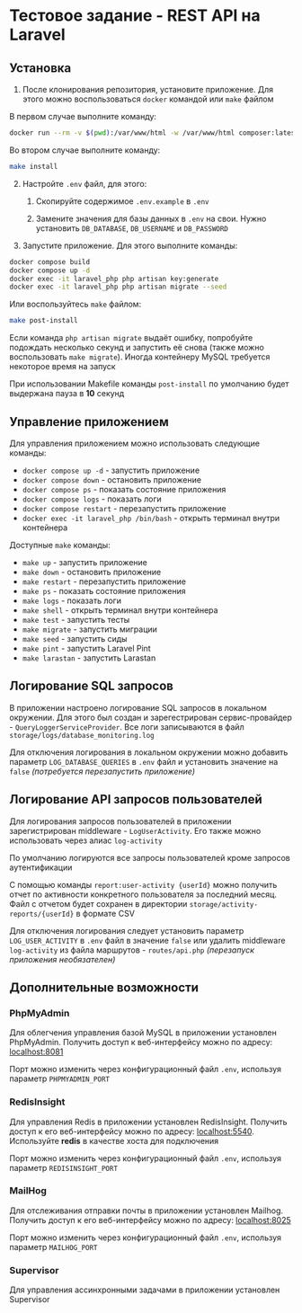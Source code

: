 # Тестовое задание - REST API на Laravel

## Установка

1. После клонирования репозитория, установите приложение. Для этого можно воспользоваться `docker` командой или `make` файлом

В первом случае выполните команду:

```bash
docker run --rm -v $(pwd):/var/www/html -w /var/www/html composer:latest composer install --ignore-platform-reqs --prefer-dist --no-ansi --no-interaction --no-progress --no-scripts
```

Во втором случае выполните команду:

```bash
make install
```

2. Настройте `.env` файл, для этого:

    1. Скопируйте содержимое `.env.example` в `.env`

    2. Замените значения для базы данных в `.env` на свои. Нужно установить `DB_DATABASE`, `DB_USERNAME` и `DB_PASSWORD`

3. Запустите приложение. Для этого выполните команды:

```bash
docker compose build
docker compose up -d
docker exec -it laravel_php php artisan key:generate
docker exec -it laravel_php php artisan migrate --seed
```

Или воспользуйтесь `make` файлом:

```bash
make post-install
```

Если команда `php artisan migrate` выдаёт ошибку, попробуйте подождать несколько секунд и запустить её снова (также можно воспользовать `make migrate`). Иногда контейнеру MySQL требуется некоторое время на запуск

При использовании Makefile команды `post-install` по умолчанию будет выдержана пауза в **10** секунд

## Управление приложением

Для управления приложением можно использовать следующие команды:

-   `docker compose up -d` - запустить приложение
-   `docker compose down` - остановить приложение
-   `docker compose ps` - показать состояние приложения
-   `docker compose logs` - показать логи
-   `docker compose restart` - перезапустить приложение
-   `docker exec -it laravel_php /bin/bash` - открыть терминал внутри контейнера

Доступные `make` команды:

-   `make up` - запустить приложение
-   `make down` - остановить приложение
-   `make restart` - перезапустить приложение
-   `make ps` - показать состояние приложения
-   `make logs` - показать логи
-   `make shell` - открыть терминал внутри контейнера
-   `make test` - запустить тесты
-   `make migrate` - запустить миграции
-   `make seed` - запустить сиды
-   `make pint` - запустить Laravel Pint
-   `make larastan` - запустить Larastan

## Логирование SQL запросов

В приложении настроено логирование SQL запросов в локальном окружении. Для этого был создан и зарегестрирован сервис-провайдер - `QueryLoggerServiceProvider`. Все логи записываются в файл `storage/logs/database_monitoring.log`

Для отключения логирования в локальном окружении можно добавить параметр `LOG_DATABASE_QUERIES` в `.env` файл и установить значение на `false` _(потребуется перезапустить приложение)_

## Логирование API запросов пользователей

Для логирования запросов пользователей в приложении зарегистрирован middleware - `LogUserActivity`. Его также можно использовать через алиас `log-activity`

По умолчанию логируются все запросы пользователей кроме запросов аутентификации

С помощью команды `report:user-activity {userId}` можно получить отчет по активности конкретного пользователя за последний месяц. Файл с отчетом будет сохранен в директории `storage/activity-reports/{userId}` в формате CSV

Для отключения логирования следует установить параметр `LOG_USER_ACTIVITY` в `.env` файл в значение `false` или удалить middleware `log-activity` из файла маршрутов - `routes/api.php` _(перезапуcк приложения необязателен)_

## Дополнительные возможности

### PhpMyAdmin

Для облегчения управления базой MySQL в приложении установлен PhpMyAdmin. Получить доступ к веб-интерфейсу можно по адресу: [localhost:8081](http://localhost:8081)

Порт можно изменить через конфигурационный файл `.env`, используя параметр `PHPMYADMIN_PORT`

### RedisInsight

Для управления Redis в приложении установлен RedisInsight. Получить доступ к его веб-интерфейсу можно по адресу: [localhost:5540](http://localhost:5540). Используйте **redis** в качестве хоста для подключения

Порт можно изменить через конфигурационный файл `.env`, используя параметр `REDISINSIGHT_PORT`

### MailHog

Для отслеживания отправки почты в приложении установлен Mailhog. Получить доступ к его веб-интерфейсу можно по адресу: [localhost:8025](http://localhost:8025)

Порт можно изменить через конфигурационный файл `.env`, используя параметр `MAILHOG_PORT`

### Supervisor

Для управления ассинхронными задачами в приложении установлен Supervisor
